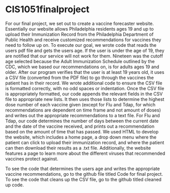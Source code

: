 # CIS1051finalproject

For our final project, we set out to create a vaccine forecaster website. Essentially our website allows Philadelphia residents ages 19 and up to upload their Immunization Record from the Philadelphia Department of Public Health and receive customized recommendations for vaccines they need to follow up on. To execute our goal, we wrote code that reads the users pdf file and gets the users age. If the user is under the age of  19, they are notified that our service will not work for them. Nineteen was the cutoff age selected because the Adult Immunization Schedule outlined by the CDC, which we based our recommendations on, is for adults ages 19 and older. After our program verifies that the user is at least 19 years old, it uses a CSV file (converted from the PDF file) to go through the vaccines the patient has in their record. We wrote additional code to ensure the CSV file is formatted correctly, with no odd spaces or indentation. Once the CSV file is appropriately formatted, our code appends the relevant fields in the CSV file to appropriate new lists. It then uses those lists to determine the highest dose number of each vaccine given (except for Flu and Tdap, for which recommendations are dependent on time frame and not amount of doses) and writes out the appropriate recommendations to a text file. For Flu and Tdap, our code determines the number of days between the current date and the date of the vaccine received, and prints out a recommendation based on the amount of time that has passed. We used HTML to develop the website, which includes a home page, a drop down menu where the patient can click to upload their immunization record, and where the patient can then download their results as a .txt file. Additionally, the website features a page to learn more about the different viruses that recommended vaccines protect against. 

To see the code that determines the users age and writes the appropriate vaccine recommendations, go to the github file titled Code for final project. 
To see the code that cleans up the CSV file, go to the github titled cleaned up code.
